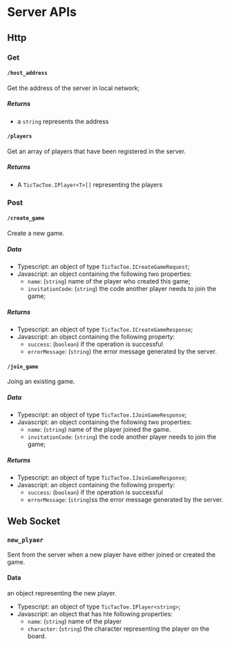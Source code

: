 # Server APIs

## Http

### Get

#### `/host_address`

Get the address of the server in local network;

##### Returns

* a `string` represents the address

#### `/players`

Get an array of players that have been registered in the server.

##### Returns

* A `TicTacToe.IPlayer<T>[]` representing the players

### Post

#### `/create_game` 

Create a new game.

##### Data

* Typescript: an object of type `TicTacToe.ICreateGameRequest`;
* Javascript: an object containing the following two properties:
    * `name`: (`string`) name of the player who created this game;
    * `invitationCode`: (`string`) the code another player needs to join the game;
    
##### Returns

* Typescript: an object of type `TicTacToe.ICreateGameResponse`;
* Javascript: an object containing the following property:
    * `success`: (`boolean`) if the operation is successful
    * `errorMessage`: (`string`) the error message generated by the server.
    
#### `/join_game` 

Joing an existing game.

##### Data

* Typescript: an object of type `TicTacToe.IJoinGameResponse`;
* Javascript: an object containing the following two properties:
    * `name`: (`string`) name of the player joined the game.
    * `invitationCode`: (`string`) the code another player needs to join the game;
    
##### Returns

* Typescript: an object of type `TicTacToe.IJoinGameResponse`;
* Javascript: an object containing the following property:
    * `success`: (`boolean`) if the operation is successful
    * `errorMessage`: (`string`)ss the error message generated by the server.

## Web Socket

### `new_plyaer`

Sent from the server when a new player have either joined or created the game.

#### Data

an object representing the new player.

* Typescript: an object of type `TicTacToe.IPlayer<string>`;
* Javascript: an object that has hte following properties:
    * `name`: (`string`) name of the player
    * `character`: (`string`) the character representing the player on the board.
